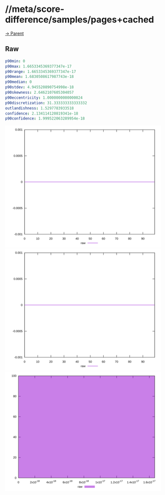 
# //meta/score-difference/samples/pages+cached

[→ Parent](../..)


## Raw


```yaml
p90min: 0
p90max: 1.6653345369377347e-17
p90range: 1.6653345369377347e-17
p90mean: 1.6830508617987743e-18
p90median: 0
p90stdev: 4.945520890754998e-18
p90skewness: 2.6462107605304057
p90eccentricity: 1.0000000000000024
p90discretization: 31.333333333333332
outlandishness: 1.5297783933518
confidence: 2.134114120819341e-18
p90confidence: 1.999522063289954e-18

```

![PLOT: raw-values](./raw/values.svg)![PLOT: raw-sorted](./raw/sorted.svg)![PLOT: raw-histogram](./raw/histogram.svg)
